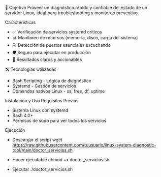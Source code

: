 🎯 Objetivo
Proveer un diagnóstico rápido y confiable del estado de un servidor Linux, ideal para troubleshooting y monitoreo preventivo.

Características
- ✅ Verificación de servicios systemd críticos
- 📊 Monitoreo de recursos (memoria, disco, carga del sistema)
- 🔍 Detección de puertos esenciales escuchando
- 🛡️ Seguro para ejecutar en producción
- 🚀 Resultados claros y accionables

🛠️ Tecnologías Utilizadas
- Bash Scripting - Lógica de diagnóstico
- Systemd - Gestión de servicios
- Comandos nativos Linux - ss, free, df, uptime

Instalación y Uso
Requisitos Previos
- Sistema Linux con systemd
- Bash 4.0+
- Permisos de sudo para ver todos los servicios

Ejecución
- Descargar el script
wget https://raw.githubusercontent.com/tuusuario/linux-system-diagnostic-tool/main/doctor_servicios.sh

- Hacer ejecutable
chmod +x doctor_servicios.sh

- Ejecutar
./doctor_servicios.sh
